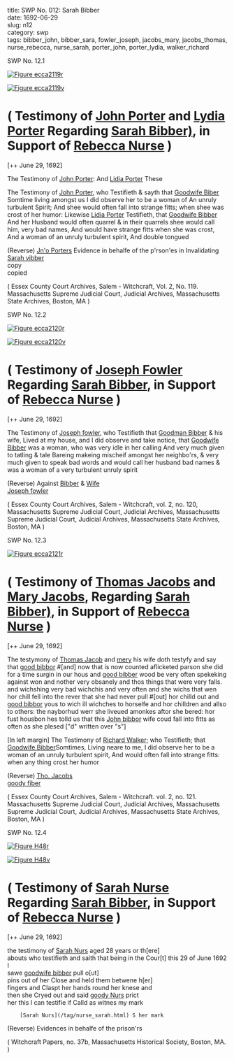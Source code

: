 title: SWP No. 012: Sarah Bibber  
date: 1692-06-29  
slug: n12  
category: swp  
tags: bibber_john, bibber_sara, fowler_joseph, jacobs_mary, jacobs_thomas, nurse_rebecca, nurse_sarah, porter_john, porter_lydia, walker_richard

<div markdown class="doc" id="n12.1">

<div class="doc_id">SWP No. 12.1</div>


<span markdown class="figure">[![Figure ecca2119r](archives/ecca/thumb/ecca2119r.jpg)](archives/ecca/large/ecca2119r.jpg)</span>

<span markdown class="figure">[![Figure ecca2119v](archives/ecca/thumb/ecca2119v.jpg)](archives/ecca/large/ecca2119v.jpg)</span>

# ( Testimony of [John Porter](/tag/porter_john.html) and [Lydia Porter](/tag/porter_lydia.html) Regarding [Sarah Bibber)](/tag/bibber_sara.html), in Support of [Rebecca Nurse](/tag/nurse_rebecca.html) )

[++ June 29, 1692]

The Testimony of [John Porter](/tag/porter_john.html): And [Lidia Porter](/tag/porter_lydia.html) These

The Testimony of [John Porter](/tag/porter_lydia.html), who Testifieth & sayth that [Goodwife Biber](/tag/bibber_sara.html) Somtime living amongst us I did observe her to be a woman of An unruly turbulent Spirit; And shee would often fall into strange fitts; when shee was crost of her humor: Likewise [Lidia Porter](/tag/porter_lydia.html) Testifieth, that [Goodwife Bibber](/tag/bibber_sara.html) And her Husband would  often quarrel & in their quarrels shee would call him, very bad names, And would have strange fitts when she was crost, And a woman of an unruly turbulent spirit, And double tongued

(Reverse) [Jn'o Porters](/tag/porter_john.html) Evidence in behalfe of the p'rson'es in Invalidating [Sarah vibber](/tag/bibber_sara.html)  
copy  
copied

( Essex County Court Archives, Salem - Witchcraft, Vol. 2, No. 119.  Massachusetts Supreme Judicial Court, Judicial Archives, Massachusetts State Archives, Boston, MA )


</div>



<div markdown class="doc" id="n12.2">

<div class="doc_id">SWP No. 12.2</div>


<span markdown class="figure">[![Figure ecca2120r](archives/ecca/thumb/ecca2120r.jpg)](archives/ecca/large/ecca2120r.jpg)</span>

<span markdown class="figure">[![Figure ecca2120v](archives/ecca/thumb/ecca2120v.jpg)](archives/ecca/large/ecca2120v.jpg)</span>

# ( Testimony of [Joseph Fowler](/tag/fowler_joseph.html) Regarding [Sarah Bibber](/tag/bibber_sara.html), in Support of [Rebecca Nurse](/tag/nurse_rebecca.html) )

[++ June 29, 1692]

The Testimony of [Joseph fowler](/tag/fowler_joseph.html), who Testifieth that [Goodman Bibber](/tag/bibber_john.html)  & his wife, Lived at my house, and I did observe and take  notice, that [Goodwife Bibber](/tag/bibber_sara.html) was a woman, who was very idle in  her calling And very much given to tatling & tale Bareing makeing  mischeif amongst her neighbo'rs, & very much given to speak bad words and would call her husband bad names & was a woman of a  very turbulent unruly spirit

(Reverse) Against [Bibber](/tag/bibber_john.html) & [Wife](/tag/bibber_sara.html)  
[Joseph fowler](/tag/fowler_joseph.html)

( Essex County Court Archives, Salem - Witchcraft, vol. 2, no. 120, Massachusetts Supreme Judicial Court, Judicial Archives,  Massachusetts Supreme Judicial Court, Judicial Archives, Massachusetts State Archives, Boston, MA )


</div>



<div markdown class="doc" id="n12.3">

<div class="doc_id">SWP No. 12.3</div>


<span markdown class="figure">[![Figure ecca2121r](archives/ecca/thumb/ecca2121r.jpg)](archives/ecca/large/ecca2121r.jpg)</span>

# ( Testimony of [Thomas Jacobs](/tag/jacobs_thomas.html) and [Mary Jacobs](/tag/jacobs_mary.html), Regarding [Sarah Bibber)](/tag/bibber_sara.html), in Support of [Rebecca Nurse](/tag/nurse_rebecca.html) ) 

[++ June 29, 1692]

The testymony of [Thomas Jacob](/tag/jacobs_thomas.html) and [mery](/tag/jacobs_mary.html) his wife doth testyfy  and say that [good bibbor](/tag/bibber_sara.html) #[and] now that is now counted aflicketed  parson she did for a time surgin in our hous and [good bibber](/tag/bibber_sara.html) wood  be very often spekeking against won and nother very obsanely  and thos things that were very falls. and wichshing very bad wichchis  and very often and she wichs that wen hor chill fell into the rever  that she had never pull #[out] hor chilld out and [good bibbor](/tag/bibber_sara.html) yous  to wich ill wichches to horselfe and hor chilldren and allso to others:  the nayborhud werr she liveued amonkes aftor she bered: hor fust housbon hes tolld us that this [John bibbor](/tag/bibber_john.html) wife coud fall into fitts as often as she plesed ["d" written over "s"]

[In left margin] The Testimony of [Richard Walker;](/tag/walker_richard.html) who Testifieth; that [Goodwife Bibber](/tag/bibber_sara.html)Somtimes, Living neare to me, I did observe  her to be a woman of an unruly turbulent spirit, And would often fall into strange fitts: when any thing crost her humor

(Reverse) [Tho. Jacobs](/tag/jacobs_thomas.html)  
[goody fiber](/tag/bibber_sara.html)

( Essex County Court Archives, Salem - Witchcraft. vol. 2, no. 121.  Massachusetts Supreme Judicial Court, Judicial Archives,  Massachusetts Supreme Judicial Court, Judicial Archives, Massachusetts State Archives, Boston, MA )


</div>



<div markdown class="doc" id="n12.4">

<div class="doc_id">SWP No. 12.4</div>


<span markdown class="figure">[![Figure H48r](archives/MassHist/gifs/H48A.gif)](archives/MassHist/large/H48A.jpg)</span>

<span markdown class="figure">[![Figure H48v](archives/MassHist/gifs/H48B.gif)](archives/MassHist/large/H48B.jpg)</span>

# ( Testimony of [Sarah Nurse](/tag/nurse_sarah.html) Regarding  [Sarah Bibber](/tag/bibber_sara.html), in Support of [Rebecca Nurse](/tag/nurse_rebecca.html) )

[++ June 29, 1692]

the testimony of [Sarah Nurs](/tag/nurse_sarah.html) aged 28 years or th[ere]  
abouts  who testifieth and saith that being in the Cour[t] this 29 of June  1692 I  
sawe [goodwife bibber](/tag/bibber_sara.html) pull o[ut]  
pins out of her Close and held them betwene h[er]  
fingers and Claspt her hands round her knese and  
then she Cryed out and said [goody Nurs](/tag/nurse_sarah.html) prict  
her this I can testifie if Calld as witnes my mark

        [Sarah Nurs](/tag/nurse_sarah.html) S her mark  
       
(Reverse) Evidences in behalfe of the prison'rs  

( Witchcraft Papers, no. 37b, Massachusetts Historical Society, Boston, MA. )

</div>
